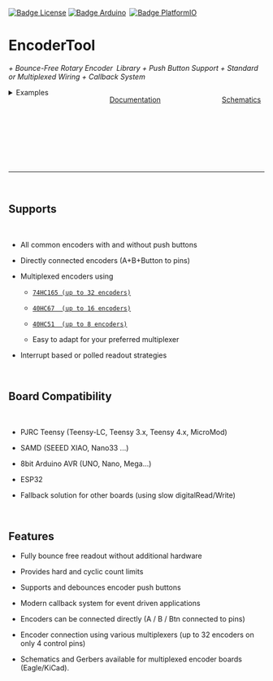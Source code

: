 [![Badge License]][License] [![Badge Arduino]][Arduino] [![Badge PlatformIO]][PlatformIO]
# EncoderTool

*+ Bounce-Free Rotary Encoder Library + Push Button Support + Standard or Multiplexed Wiring + Callback System*

<svg width="100%" fill="none" >
<foreignObject width="100%" height = 200%>
<div xmlns="http://www.w3.org/1999/xhtml">
<style>
 .container {
   display: flex;
   justify-content: space-between;
   margin: 0;
 }
</style>
 <div class="container" style="justify-content: space-between; " >
  <details>
  <summary >Examples</summary>

   - [Basic usage](examples/01_HelloEncoder/01_HelloEncoder.ino)
   - [Polled Encoders](examples/02_Multiplexed_74165/02_Multiplexed_74165.ino)
   - [Using the encoder push button](examples/05_EncoderButton/05_EncoderButton.ino)
   - Multiplexing
     - [Using a 74HC165 shift register as multiplexer](examples/02_Multiplexed_74165/02_Multiplexed_74165.ino)
     - [Using a 40HC67 analog switch as multiplexer](examples/03_Multiplexed_4067/03_Multiplexed_4067.ino)
     - [Using a 40HC51 analog switch as multiplexer](examples/06_Multiplexed_4051/06_Multiplexed_4051.ino)
 </details>

 [Documentation][Documentation]

 [Schematics][Schematics] 
</div>
</div>
</foreignObject>
</svg>

---



<br>

## Supports

<br>

- All common encoders with and without push buttons

- Directly connected encoders (A+B+Button to pins)

- Multiplexed encoders using

    - [`74HC165 (up to 32 encoders)`][MPLEX74165]

    - [`40HC67  (up to 16 encoders)`][MPLEX4067]

    - [`40HC51  (up to 8 encoders)`][MPLEX4051]

    - Easy to adapt for your preferred multiplexer

- Interrupt based or polled readout strategies

<br>

## Board Compatibility

<br>

- PJRC Teensy (Teensy-LC, Teensy 3.x, Teensy 4.x, MicroMod)

- SAMD (SEEED XIAO, Nano33 ...)

- 8bit Arduino AVR (UNO, Nano, Mega...)

- ESP32

- Fallback solution for other boards (using slow digitalRead/Write)


<br>

## Features

- Fully bounce free readout without additional hardware

- Provides hard and cyclic count limits

- Supports and debounces encoder push buttons

- Modern callback system for event driven applications

- Encoders can be connected directly (A / B / Btn connected to pins)

- Encoder connection using various multiplexers (up to 32 encoders on only 4 control pins)

- Schematics and Gerbers available for multiplexed encoder boards (Eagle/KiCad).


<!----------------------------------------------------------------------------->

<!-- [Badge Arduino]: https://img.shields.io/badge/Arduino-EncoderTool-00979D.svg?logo=arduino -->
[Badge Arduino]: https://www.ardu-badge.com/badge/EncoderTool.svg
[Badge PlatformIO]: https://badges.registry.platformio.org/packages/luni64/library/EncoderTool.svg
[Badge License]: https://img.shields.io/github/license/luni64/EncoderTool

[Arduino]: https://www.ardu-badge.com/EncoderTool
[PlatformIO]: https://registry.platformio.org/libraries/luni64/EncoderTool/

[Documentation]: https://github.com/luni64/EncoderTool/wiki
[Schematics]: extras
[Examples]: examples
[License]: LICENSE
[MPLEX74165]:extras/Boards/MPX_74165
[MPLEX4067]:extras/Boards/MPX_4067
[MPLEX4051]:extras/Boards/MPX_4051

[EX1]:examples/01_HelloEncoder/01_HelloEncoder.ino


